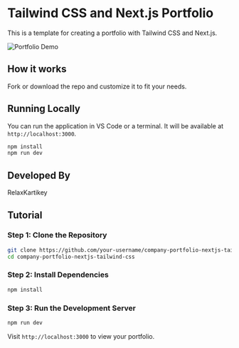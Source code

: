 # Tailwind CSS and Next.js Portfolio

This is a template for creating a portfolio with Tailwind CSS and Next.js.

![Portfolio Demo](demo/demo.gif)

## How it works

Fork or download the repo and customize it to fit your needs.

## Running Locally

You can run the application in VS Code or a terminal. It will be available at `http://localhost:3000`.

```bash
npm install
npm run dev
```

## Developed By

RelaxKartikey

## Tutorial

### Step 1: Clone the Repository

```bash
git clone https://github.com/your-username/company-portfolio-nextjs-tailwind-css.git
cd company-portfolio-nextjs-tailwind-css
```

### Step 2: Install Dependencies

```bash
npm install
```

### Step 3: Run the Development Server

```bash
npm run dev
```

Visit `http://localhost:3000` to view your portfolio.
